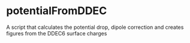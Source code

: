 # potentialFromDDEC
A script that calculates the potential drop, dipole correction and creates figures from the DDEC6 surface charges
